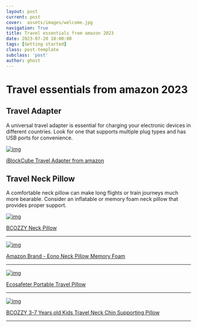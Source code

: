 ```yaml
---
layout: post
current: post
cover:  assets/images/welcome.jpg
navigation: True
title: Travel essentials from amazon 2023
date: 2023-07-20 10:00:00
tags: [Getting started]
class: post-template
subclass: 'post'
author: ghost
---
```

# Travel essentials from amazon 2023

## Travel Adapter
A universal travel adapter is essential for charging your electronic devices in different countries. Look for one that supports multiple plug types and has USB ports for convenience.

[![img](https://m.media-amazon.com/images/I/71Bv22IGIaL._AC_SX569_.jpg)](https://amzn.to/3JXjphS)

[iBlockCube Travel Adapter from amazon](https://amzn.to/3JXjphS)

## Travel Neck Pillow
A comfortable neck pillow can make long flights or train journeys much more bearable. Consider an inflatable or memory foam neck pillow that provides proper support.

[![img](https://m.media-amazon.com/images/I/81TVFjiPDBL.__AC_SX300_SY300_QL70_ML2_.jpg)](https://amzn.to/3ryh2vK)

[ BCOZZY Neck Pillow ](https://amzn.to/3ryh2vK )

-----------

[![img](https://m.media-amazon.com/images/I/81Rnz9rze0L.__AC_SX300_SY300_QL70_ML2_.jpg)](https://amzn.to/3Y0TFqQ)

[Amazon Brand - Eono Neck Pillow Memory Foam ](https://amzn.to/3Y0TFqQ )

-----------
[![img](https://m.media-amazon.com/images/I/71qBkNSBiIL.__AC_SY300_SX300_QL70_ML2_.jpg)](https://amzn.to/44NrjlX)

[Ecosafeter Portable Travel Pillow ]( https://amzn.to/44NrjlX)

-----------
[![img](https://m.media-amazon.com/images/I/91iS0XGA6TL.__AC_SX300_SY300_QL70_ML2_.jpg)](https://amzn.to/43vxz0u)

[BCOZZY 3-7 Years old Kids Travel Neck Chin Supporting Pillow](https://amzn.to/43vxz0u)

-----------


